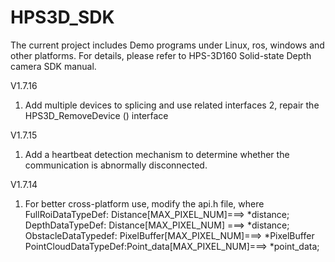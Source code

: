 # HPS3D_SDK
The current project includes Demo programs under Linux, ros, windows and other platforms. For details, please refer to HPS-3D160 Solid-state Depth camera SDK manual.

V1.7.16
1. Add multiple devices to splicing and use related interfaces
2, repair the HPS3D_RemoveDevice () interface

V1.7.15
1. Add a heartbeat detection mechanism to determine whether the communication is abnormally disconnected.

V1.7.14
1. For better cross-platform use, modify the api.h file, where
FullRoiDataTypeDef:   Distance[MAX_PIXEL_NUM]===> *distance;
DepthDataTypeDef:     Distance[MAX_PIXEL_NUM] ===> *distance;
ObstacleDataTypedef:  PixelBuffer[MAX_PIXEL_NUM]===> *PixelBuffer
PointCloudDataTypeDef:Point_data[MAX_PIXEL_NUM]===> *point_data;


